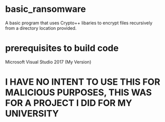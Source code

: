 # basic_ransomware
A basic program that uses Crypto++ libaries to encrypt files recursively from a directory location provided.

# prerequisites to build code
Microsoft Visual Studio 2017 (My Version)

# I HAVE NO INTENT TO USE THIS FOR MALICIOUS PURPOSES, THIS WAS FOR A PROJECT I DID FOR MY UNIVERSITY
